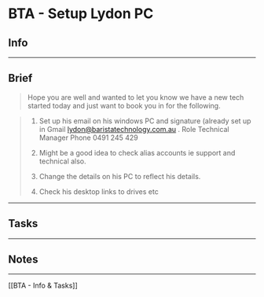 
# BTA - Setup Lydon PC

## Info

---

## Brief
> Hope you are well and wanted to let you know we have a new tech started today and just want to book you in for the following.

> 1.  Set up his email on his windows PC and signature (already set up in Gmail [lydon@baristatechnology.com.au](https://mailto:lydon@baristatechnology.com.au) . Role Technical Manager Phone 0491 245 429
>     
> 2.  Might be a good idea to check alias accounts ie support and technical also.
> 3.  Change the details on his PC to reflect his details.
> 4.  Check his desktop links to drives etc

---

## Tasks

---

## Notes

---
[[BTA - Info & Tasks]]
